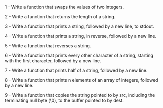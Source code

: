 
1 - Write a function that swaps the values of two integers.

2 - Write a function that returns the length of a string.

3 - Write a function that prints a string, followed by a new line, to stdout.

4 - Write a function that prints a string, in reverse, followed by a new line.

5 - Write a function that reverses a string.

6 - Write a function that prints every other character of a string, starting with the first character, followed by a new line.

7 - Write a function that prints half of a string, followed by a new line.

8 - Write a function that prints n elements of an array of integers, followed by a new line.

9 - Write a function that copies the string pointed to by src, including the terminating null byte (\0), to the buffer pointed to by dest.


